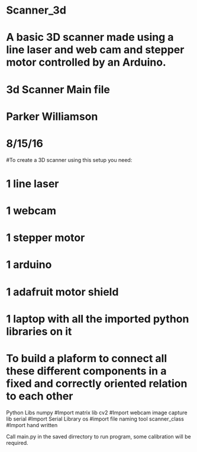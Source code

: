 # Scanner_3d
# A basic 3D scanner made using a line laser and web cam and stepper motor controlled by an Arduino.
# 3d Scanner Main file
# Parker Williamson
# 8/15/16

#To create a 3D scanner using this setup you need:
#  1 line laser
#  1 webcam
#  1 stepper motor
#  1 arduino
#  1 adafruit motor shield
#  1 laptop with all the imported python libraries on it
#  To build a plaform to connect all these different components in a fixed and correctly oriented relation to each other

Python Libs
numpy   #Import matrix lib
cv2           #Import webcam image capture lib
serial        #Import Serial Library
os            #import file naming tool
scanner_class #Import hand written 


Call main.py in the saved dirrectory to run program, some calibration will be required.
